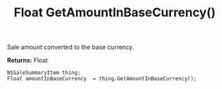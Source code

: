 ﻿---
uid: crmscript_ref_NSSaleSummaryItem_GetAmountInBaseCurrency
title: Float GetAmountInBaseCurrency()
intellisense: NSSaleSummaryItem.GetAmountInBaseCurrency
keywords: NSSaleSummaryItem, GetAmountInBaseCurrency
so.topic: reference
---

Sale amount converted to the base currency.

**Returns:** Float


```crmscript
NSSaleSummaryItem thing;
Float amountInBaseCurrency  = thing.GetAmountInBaseCurrency();
```


